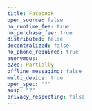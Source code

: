```yaml
---
title: Facebook
open_source: false
no_runtime_fee: true
no_purchase_fee: true
distributed: false
decentralized: false
no_phone_required: true
anonymous:
e2ee: Partially
offline_messaging: false
multi_device: true
open_spec: "?"
aosp: "?"
privacy_respecting: false
---
```


